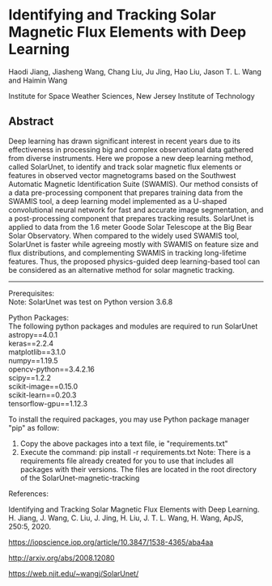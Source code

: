 # Identifying and Tracking Solar Magnetic Flux Elements with Deep Learning

Haodi Jiang, Jiasheng Wang, Chang Liu, Ju Jing, Hao Liu, Jason T. L. Wang and Haimin Wang

Institute for Space Weather Sciences, New Jersey Institute of Technology

## Abstract

Deep learning has drawn significant interest in recent years due to its effectiveness in processing 
big and complex observational data gathered from diverse instruments. 
Here we propose a new deep learning method, called SolarUnet, 
to identify and track solar magnetic flux elements or features in observed vector
magnetograms based on the Southwest Automatic Magnetic Identification Suite (SWAMIS).
Our method consists of a data pre-processing component that prepares 
training data from the SWAMIS tool, a deep learning model implemented 
as a U-shaped convolutional neural network for fast and accurate image segmentation, 
and a post-processing component that prepares tracking results. 
SolarUnet is applied to data from the 1.6 meter Goode Solar 
Telescope at the Big Bear Solar Observatory. 
When compared to the widely used SWAMIS tool, 
SolarUnet is faster while agreeing mostly with SWAMIS on feature size and flux distributions, 
and complementing SWAMIS in tracking long-lifetime features. 
Thus, the proposed physics-guided deep learning-based tool 
can be considered as an alternative method for solar magnetic tracking.

----

Prerequisites:  
Note: SolarUnet was test on Python version 3.6.8  

Python Packages:  
The following python packages and modules are required to run SolarUnet  
astropy==4.0.1  
keras==2.2.4  
matplotlib==3.1.0  
numpy==1.19.5  
opencv-python==3.4.2.16  
scipy==1.2.2  
scikit-image==0.15.0  
scikit-learn==0.20.3  
tensorflow-gpu==1.12.3  

To install the required packages, you may use Python package manager "pip" as follow:
1.	Copy the above packages into a text file,  ie "requirements.txt"
2.	Execute the command:
pip install -r requirements.txt
Note: There is a requirements file already created for you to use that includes all packages with their versions. 
       The files are located in the root directory of the SolarUnet-magnetic-tracking
       
References:

Identifying and Tracking Solar Magnetic Flux Elements with Deep Learning. H. Jiang, J. Wang, C. Liu, J. Jing, H. Liu, J. T. L. Wang, H. Wang, ApJS, 250:5, 2020.

https://iopscience.iop.org/article/10.3847/1538-4365/aba4aa

http://arxiv.org/abs/2008.12080

https://web.njit.edu/~wangj/SolarUnet/
